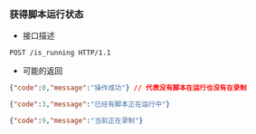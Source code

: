 ### 获得脚本运行状态

- 接口描述

```
POST /is_running HTTP/1.1
```

- 可能的返回

```json
{"code":0,"message":"操作成功"} // 代表没有脚本在运行也没有在录制
```
```json
{"code":3,"message":"已经有脚本正在运行中"}
```
```json
{"code":9,"message":"当前正在录制"}
```
